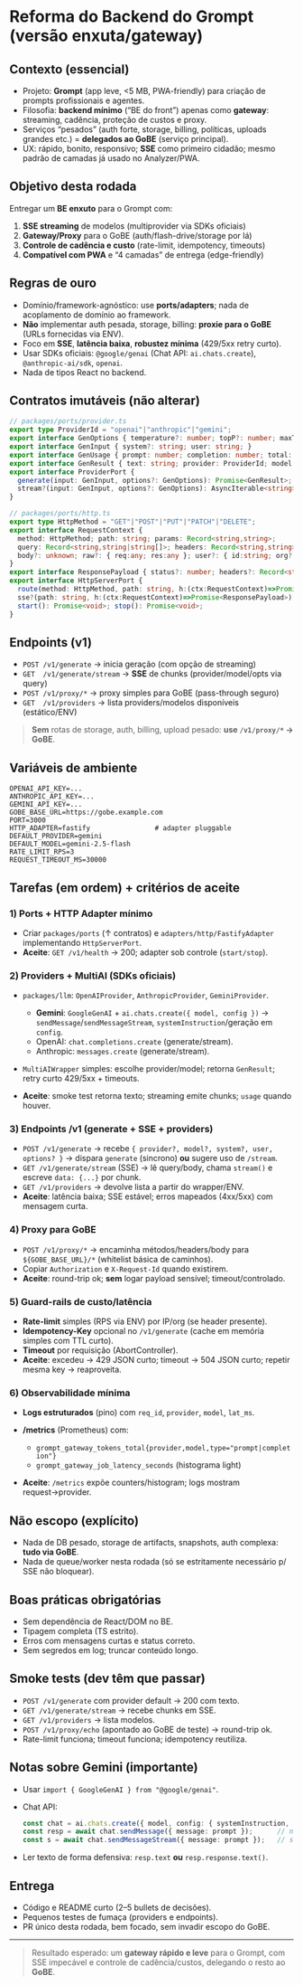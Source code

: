 # Reforma do Backend do Grompt (versão enxuta/gateway)

## Contexto (essencial)

* Projeto: **Grompt** (app leve, <5 MB, PWA-friendly) para criação de prompts profissionais e agentes.
* Filosofia: **backend mínimo** (“BE do front”) apenas como **gateway**: streaming, cadência, proteção de custos e proxy.
* Serviços “pesados” (auth forte, storage, billing, políticas, uploads grandes etc.) = **delegados ao GoBE** (serviço principal).
* UX: rápido, bonito, responsivo; **SSE** como primeiro cidadão; mesmo padrão de camadas já usado no Analyzer/PWA.

## Objetivo desta rodada

Entregar um **BE enxuto** para o Grompt com:

1. **SSE streaming** de modelos (multiprovider via SDKs oficiais)
2. **Gateway/Proxy** para o GoBE (auth/flash-drive/storage por lá)
3. **Controle de cadência e custo** (rate-limit, idempotency, timeouts)
4. **Compatível com PWA** e “4 camadas” de entrega (edge-friendly)

## Regras de ouro

* Domínio/framework-agnóstico: use **ports/adapters**; nada de acoplamento de domínio ao framework.
* **Não** implementar auth pesada, storage, billing: **proxie para o GoBE** (URLs fornecidas via ENV).
* Foco em **SSE**, **latência baixa**, **robustez mínima** (429/5xx retry curto).
* Usar SDKs oficiais: `@google/genai` (Chat API: `ai.chats.create`), `@anthropic-ai/sdk`, `openai`.
* Nada de tipos React no backend.

## Contratos imutáveis (não alterar)

```ts
// packages/ports/provider.ts
export type ProviderId = "openai"|"anthropic"|"gemini";
export interface GenOptions { temperature?: number; topP?: number; maxTokens?: number; stopSequences?: string[]; }
export interface GenInput { system?: string; user: string; }
export interface GenUsage { prompt: number; completion: number; total: number; }
export interface GenResult { text: string; provider: ProviderId; model: string; usage?: GenUsage; finishReason?: string; }
export interface ProviderPort {
  generate(input: GenInput, options?: GenOptions): Promise<GenResult>;
  stream?(input: GenInput, options?: GenOptions): AsyncIterable<string>;
}
```

```ts
// packages/ports/http.ts
export type HttpMethod = "GET"|"POST"|"PUT"|"PATCH"|"DELETE";
export interface RequestContext {
  method: HttpMethod; path: string; params: Record<string,string>;
  query: Record<string,string|string[]>; headers: Record<string,string>;
  body?: unknown; raw?: { req:any; res:any }; user?: { id:string; org?:string };
}
export interface ResponsePayload { status?: number; headers?: Record<string,string>; body?: any; }
export interface HttpServerPort {
  route(method: HttpMethod, path: string, h:(ctx:RequestContext)=>Promise<ResponsePayload>): void;
  sse?(path: string, h:(ctx:RequestContext)=>Promise<ResponsePayload>): void;
  start(): Promise<void>; stop(): Promise<void>;
}
```

## Endpoints (v1)

* `POST /v1/generate` → inicia geração (com opção de streaming)
* `GET  /v1/generate/stream` → **SSE** de chunks (provider/model/opts via query)
* `POST /v1/proxy/*` → proxy simples para GoBE (pass-through seguro)
* `GET  /v1/providers` → lista providers/modelos disponíveis (estático/ENV)

> **Sem** rotas de storage, auth, billing, upload pesado: **use `/v1/proxy/*` → GoBE**.

## Variáveis de ambiente

```plaintext
OPENAI_API_KEY=...
ANTHROPIC_API_KEY=...
GEMINI_API_KEY=...
GOBE_BASE_URL=https://gobe.example.com
PORT=3000
HTTP_ADAPTER=fastify                # adapter pluggable
DEFAULT_PROVIDER=gemini
DEFAULT_MODEL=gemini-2.5-flash
RATE_LIMIT_RPS=3
REQUEST_TIMEOUT_MS=30000
```

## Tarefas (em ordem) + critérios de aceite

### 1) Ports + HTTP Adapter mínimo

* Criar `packages/ports` (↑ contratos) e `adapters/http/FastifyAdapter` implementando `HttpServerPort`.
* **Aceite**: `GET /v1/health` → 200; adapter sob controle (`start/stop`).

### 2) Providers + MultiAI (SDKs oficiais)

* `packages/llm`: `OpenAIProvider`, `AnthropicProvider`, `GeminiProvider`.

  * **Gemini**: `GoogleGenAI` + `ai.chats.create({ model, config })` → `sendMessage`/`sendMessageStream`, `systemInstruction`/geração em `config`.
  * OpenAI: `chat.completions.create` (generate/stream).
  * Anthropic: `messages.create` (generate/stream).
* `MultiAIWrapper` simples: escolhe provider/model; retorna `GenResult`; retry curto 429/5xx + timeouts.
* **Aceite**: smoke test retorna texto; streaming emite chunks; `usage` quando houver.

### 3) Endpoints /v1 (generate + SSE + providers)

* `POST /v1/generate` → recebe `{ provider?, model?, system?, user, options? }` → dispara `generate` (sincrono) **ou** sugere uso de `/stream`.
* `GET /v1/generate/stream` (SSE) → lê query/body, chama `stream()` e escreve `data: {...}` por chunk.
* `GET /v1/providers` → devolve lista a partir do wrapper/ENV.
* **Aceite**: latência baixa; SSE estável; erros mapeados (4xx/5xx) com mensagem curta.

### 4) Proxy para GoBE

* `POST /v1/proxy/*` → encaminha métodos/headers/body para `${GOBE_BASE_URL}/*` (whitelist básica de caminhos).
* Copiar `Authorization` e `X-Request-Id` quando existirem.
* **Aceite**: round-trip ok; **sem** logar payload sensível; timeout/controlado.

### 5) Guard-rails de custo/latência

* **Rate-limit** simples (RPS via ENV) por IP/org (se header presente).
* **Idempotency-Key** opcional no `/v1/generate` (cache em memória simples com TTL curto).
* **Timeout** por requisição (AbortController).
* **Aceite**: excedeu → 429 JSON curto; timeout → 504 JSON curto; repetir mesma key → reaproveita.

### 6) Observabilidade mínima

* **Logs estruturados** (pino) com `req_id`, `provider`, `model`, `lat_ms`.
* **/metrics** (Prometheus) com:

  * `grompt_gateway_tokens_total{provider,model,type="prompt|completion"}`
  * `grompt_gateway_job_latency_seconds` (histograma light)
* **Aceite**: `/metrics` expõe counters/histogram; logs mostram request→provider.

## Não escopo (explícito)

* Nada de DB pesado, storage de artifacts, snapshots, auth complexa: **tudo via GoBE**.
* Nada de queue/worker nesta rodada (só se estritamente necessário p/ SSE não bloquear).

## Boas práticas obrigatórias

* Sem dependência de React/DOM no BE.
* Tipagem completa (TS estrito).
* Erros com mensagens curtas e status correto.
* Sem segredos em log; truncar conteúdo longo.

## Smoke tests (dev têm que passar)

* `POST /v1/generate` com provider default → 200 com texto.
* `GET /v1/generate/stream` → recebe chunks em SSE.
* `GET /v1/providers` → lista modelos.
* `POST /v1/proxy/echo` (apontado ao GoBE de teste) → round-trip ok.
* Rate-limit funciona; timeout funciona; idempotency reutiliza.

## Notas sobre Gemini (importante)

* Usar `import { GoogleGenAI } from "@google/genai"`.
* Chat API:

  ```ts
  const chat = ai.chats.create({ model, config: { systemInstruction, temperature, topP, maxOutputTokens, stopSequences } });
  const resp = await chat.sendMessage({ message: prompt });      // non-stream
  const s = await chat.sendMessageStream({ message: prompt });   // stream
  ```

* Ler texto de forma defensiva: `resp.text` **ou** `resp.response.text()`.

## Entrega

* Código e README curto (2–5 bullets de decisões).
* Pequenos testes de fumaça (providers e endpoints).
* PR único desta rodada, bem focado, sem invadir escopo do GoBE.

---

> Resultado esperado: um **gateway rápido e leve** para o Grompt, com SSE impecável e controle de cadência/custos, delegando o resto ao **GoBE**.
